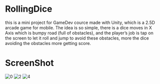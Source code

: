 # RollingDice
this is a mini project for GameDev cource made with Unity, which is a 2.5D arcade game for mobile. The idea is so simple, there is a dice moves in X Axis which is bumpy road (full of obstacles), and the player’s job is tap on the screen to let it roll and jump to avoid these obstacles, more the dice avoiding the obstacles more getting score.

# ScreenShot
![0](https://user-images.githubusercontent.com/102166198/194719165-cf4ca84e-7fb6-4b23-8e21-38f47db66b88.gif)
![2](https://user-images.githubusercontent.com/102166198/194719100-0806f6d7-8570-4a8c-a929-c81033434e7e.png)
![4](https://user-images.githubusercontent.com/102166198/194719097-8c4f0c71-94b1-4752-b554-6427b9448db4.png)

